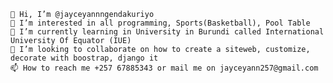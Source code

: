 
    👋 Hi, I’m @jayceyannngendakuriyo
    👀 I’m interested in all programming, Sports(Basketball), Pool Table
    🌱 I’m currently learning in University in Burundi called International University Of Equator (IUE)
    💞️ I’m looking to collaborate on how to create a siteweb, customize, decorate with boostrap, django it
    📫 How to reach me +257 67885343 or mail me on jayceyann257@gmail.com

